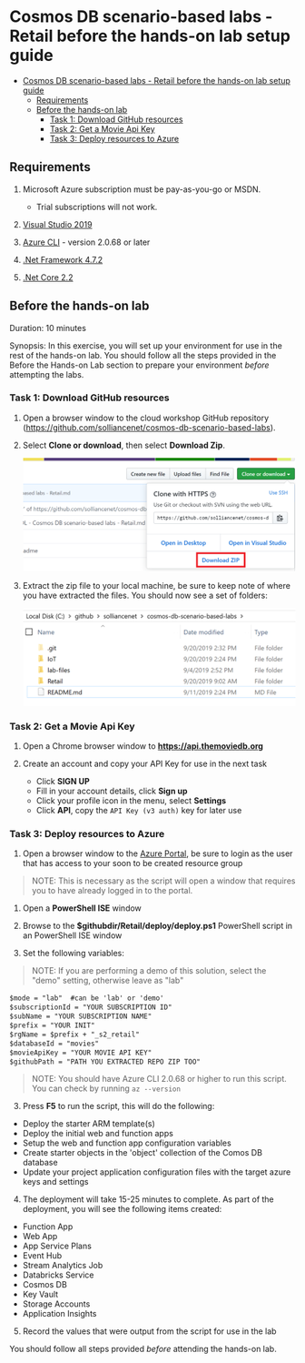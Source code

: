 # Cosmos DB scenario-based labs - Retail before the hands-on lab setup guide

<!-- TOC -->

- [Cosmos DB scenario-based labs - Retail before the hands-on lab setup guide](#cosmos-db-scenario-based-labs---retail-before-the-hands-on-lab-setup-guide)
  - [Requirements](#requirements)
  - [Before the hands-on lab](#before-the-hands-on-lab)
    - [Task 1: Download GitHub resources](#task-1-download-github-resources)
    - [Task 2: Get a Movie Api Key](#task-2-get-a-movie-api-key)
    - [Task 3: Deploy resources to Azure](#task-3-deploy-resources-to-azure)

<!-- /TOC -->

## Requirements

1.  Microsoft Azure subscription must be pay-as-you-go or MSDN.

    - Trial subscriptions will not work.

1.  [Visual Studio 2019](https://visualstudio.microsoft.com/downloads/)

1.  [Azure CLI](https://docs.microsoft.com/en-us/cli/azure/install-azure-cli?view=azure-cli-latest) - version 2.0.68 or later

1.  [.Net Framework 4.7.2](https://dotnet.microsoft.com/download/visual-studio-sdks)

1.  [.Net Core 2.2](https://dotnet.microsoft.com/download/visual-studio-sdks)

## Before the hands-on lab

Duration: 10 minutes

Synopsis: In this exercise, you will set up your environment for use in the rest of the hands-on lab. You should follow all the steps provided in the Before the Hands-on Lab section to prepare your environment _before_ attempting the labs.

### Task 1: Download GitHub resources

1.  Open a browser window to the cloud workshop GitHub repository (<https://github.com/solliancenet/cosmos-db-scenario-based-labs>).

1.  Select **Clone or download**, then select **Download Zip**.

    ![Clone or download and Download ZIP are highlighted in this screenshot of the  GitHub repository.](./media/beforehol-image1.png 'Download the zip file')

1.  Extract the zip file to your local machine, be sure to keep note of where you have extracted the files. You should now see a set of folders:

    ![A set of extracted folders and files are visible in File Explorer: Hands On Lab, Media, Whiteboard design session, README.md., etc.](./media/beforehol-image2.png 'Extract the zip file')

### Task 2: Get a Movie Api Key

1.  Open a Chrome browser window to **https://api.themoviedb.org**

1.  Create an account and copy your API Key for use in the next task

    - Click **SIGN UP**
    - Fill in your account details, click **Sign up**
    - Click your profile icon in the menu, select **Settings**
    - Click **API**, copy the `API Key (v3 auth)` key for later use

### Task 3: Deploy resources to Azure

1.  Open a browser window to the [Azure Portal](https://portal.azure.com), be sure to login as the user that has access to your soon to be created resource group

> NOTE: This is necessary as the script will open a window that requires you to have already logged in to the portal.

1.  Open a **PowerShell ISE** window

1.  Browse to the **\$githubdir/Retail/deploy/deploy.ps1** PowerShell script in an PowerShell ISE window

1.  Set the following variables:

> NOTE: If you are performing a demo of this solution, select the "demo" setting, otherwise leave as "lab"

```PoweShell
$mode = "lab"  #can be 'lab' or 'demo'
$subscriptionId = "YOUR SUBSCRIPTION ID"
$subName = "YOUR SUBSCRIPTION NAME"
$prefix = "YOUR INIT"
$rgName = $prefix + "_s2_retail"
$databaseId = "movies"
$movieApiKey = "YOUR MOVIE API KEY"
$githubPath = "PATH YOU EXTRACTED REPO ZIP TOO"
```

> NOTE: You should have Azure CLI 2.0.68 or higher to run this script. You can check by running `az --version`

3.  Press **F5** to run the script, this will do the following:

- Deploy the starter ARM template(s)
- Deploy the initial web and function apps
- Setup the web and function app configuration variables
- Create starter objects in the 'object' collection of the Comos DB database
- Update your project application configuration files with the target azure keys and settings

4.  The deployment will take 15-25 minutes to complete. As part of the deployment, you will see the following items created:

- Function App
- Web App
- App Service Plans
- Event Hub
- Stream Analytics Job
- Databricks Service
- Cosmos DB
- Key Vault
- Storage Accounts
- Application Insights

5.  Record the values that were output from the script for use in the lab

You should follow all steps provided _before_ attending the hands-on lab.
